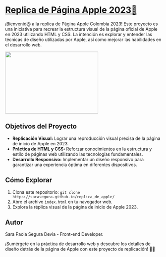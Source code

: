 # [Replica de Página Apple 2023🍏](https://sarasegura.github.io/replica_de_apple/)

¡Bienvenid@ a la replica de Página Apple Colombia 2023! Este proyecto es una iniciativa para recrear la estructura visual de la página oficial de Apple en 2023 utilizando HTML y CSS. La intención es explorar y entender las técnicas de diseño utilizadas por Apple, así como mejorar las habilidades en el desarrollo web.

<img src="https://github.com/sarasegura/replica_de_apple/assets/137323950/e0b82822-cacd-4cb3-9db1-c5777e4f19d0" width="300" height="200" >

## Objetivos del Proyecto

- **Replicación Visual:** Lograr una reproducción visual precisa de la página de inicio de Apple en 2023.
- **Práctica de HTML y CSS:** Reforzar conocimientos en la estructura y estilo de páginas web utilizando las tecnologías fundamentales.
- **Desarrollo Responsivo:** Implementar un diseño responsivo para garantizar una experiencia óptima en diferentes dispositivos.

## Cómo Explorar
1. Clona este repositorio: `git clone https://sarasegura.github.io/replica_de_apple/`
2. Abre el archivo `index.html` en tu navegador web.
3. Explora la réplica visual de la página de inicio de Apple 2023.

## Autor

Sara Paola Segura Devia - Front-end Developer.

¡Sumérgete en la práctica de desarrollo web y descubre los detalles de diseño detrás de la página de Apple con este proyecto de replicación! 🍏✨
